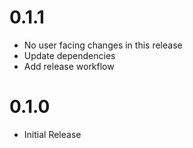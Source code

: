 # 0.1.1

 - No user facing changes in this release
 - Update dependencies
 - Add release workflow

# 0.1.0

 - Initial Release

